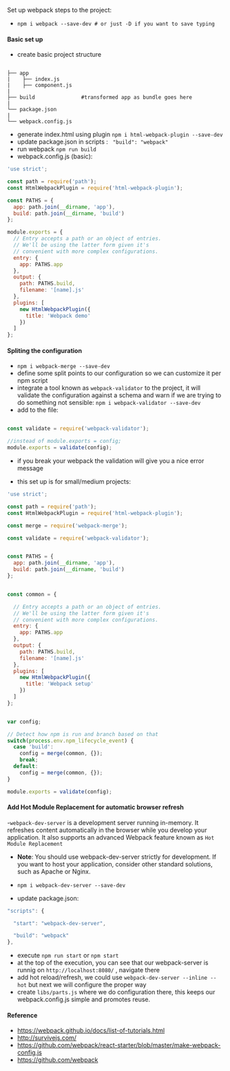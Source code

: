 Set up webpack steps to the project:

- ```npm i webpack --save-dev # or just -D if you want to save typing```

#### Basic set up

- create basic project structure

```

├── app                     
|    ├── index.js    
|    ├── component.js            
|                 
├── build               #transformed app as bundle goes here             
|                          
└── package.json                    
|                          
└── webpack.config.js
```

- generate index.html using plugin ```npm i html-webpack-plugin --save-dev```
- update package.json in scripts : ``` "build": "webpack"```
- run webpack ```npm run build```
- webpack.config.js (basic):

```js
'use strict';

const path = require('path');
const HtmlWebpackPlugin = require('html-webpack-plugin');

const PATHS = {
  app: path.join(__dirname, 'app'),
  build: path.join(__dirname, 'build')
};

module.exports = {
  // Entry accepts a path or an object of entries.
  // We'll be using the latter form given it's
  // convenient with more complex configurations.
  entry: {
    app: PATHS.app
  },
  output: {
    path: PATHS.build,
    filename: '[name].js'
  },
  plugins: [
    new HtmlWebpackPlugin({
      title: 'Webpack demo'
    })
  ]
};
```

#### Spliting the configuration

- ```npm i webpack-merge --save-dev```
- define some split points to our configuration so we can customize it per npm script
- integrate a tool known as ```webpack-validator``` to the project, it will validate the configuration against a schema and warn if we are trying to do something not sensible: ```npm i webpack-validator --save-dev```
- add to the file:
```js

const validate = require('webpack-validator');

//instead of module.exports = config;
module.exports = validate(config);
```
- if you break your webpack the validation will give you a nice error message

- this set up is for small/medium projects:

```js
'use strict';

const path = require('path');
const HtmlWebpackPlugin = require('html-webpack-plugin');

const merge = require('webpack-merge');

const validate = require('webpack-validator');


const PATHS = {
  app: path.join(__dirname, 'app'),
  build: path.join(__dirname, 'build')
};


const common = {

  // Entry accepts a path or an object of entries.
  // We'll be using the latter form given it's
  // convenient with more complex configurations.
  entry: {
    app: PATHS.app
  },
  output: {
    path: PATHS.build,
    filename: '[name].js'
  },
  plugins: [
    new HtmlWebpackPlugin({
      title: 'Webpack setup'
    })
  ]
};


var config;

// Detect how npm is run and branch based on that
switch(process.env.npm_lifecycle_event) {
  case 'build':
    config = merge(common, {});
    break;
  default:
    config = merge(common, {});
}

module.exports = validate(config);
```

#### Add Hot Module Replacement for automatic browser refresh

-```webpack-dev-server``` is a development server running in-memory. It refreshes content automatically in the browser while you develop your application. It also supports an advanced Webpack feature known as ```Hot Module Replacement```
- **Note**: You should use webpack-dev-server strictly for development. If you want to host your application, consider other standard solutions, such as Apache or Nginx.

- ```npm i webpack-dev-server --save-dev```
- update package.json:
```js
"scripts": {

  "start": "webpack-dev-server",

  "build": "webpack"
},

```
- execute ```npm run start``` or ```npm start```
- at the top of the execution, you can see that our webpack-server is runnig on ```http://localhost:8080/``` , navigate there
- add hot reload/refresh, we could use ```webpack-dev-server --inline --hot``` but next we will configure the proper way
- create ```libs/parts.js``` where we do configuration there, this keeps our webpack.config.js simple and promotes reuse.

#### Reference
- https://webpack.github.io/docs/list-of-tutorials.html
- http://survivejs.com/
- https://github.com/webpack/react-starter/blob/master/make-webpack-config.js
- https://github.com/webpack
